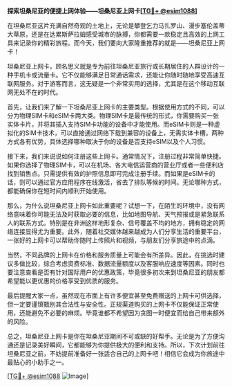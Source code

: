 **探索坦桑尼亚的便捷上网体验——坦桑尼亚上网卡[[TG💪+ @esim1088](https://t.me/s/esim1088)]**

在坦桑尼亚这片充满自然奇观的土地上，无论是攀登乞力马扎罗山、漫步塞伦盖蒂大草原，还是在达累斯萨拉姆感受城市的脉搏，你都需要一款稳定且高效的上网工具来记录你的精彩旅程。而今天，我们要向大家隆重推荐的就是——坦桑尼亚上网卡！

坦桑尼亚上网卡，顾名思义就是专为前往坦桑尼亚旅行或长期居住的人群设计的一种手机卡或流量卡。它不仅能够满足日常通话需求，还能让你随时随地享受高速互联网服务。对于游客而言，这无疑是一个非常实用的选择，尤其是在这个移动互联网无处不在的时代。

首先，让我们来了解一下坦桑尼亚上网卡的主要类型。根据使用方式的不同，可以分为物理SIM卡和eSIM卡两大类。物理SIM卡是最传统的形式，你需要购买一张实体卡片，并将其插入支持SIM卡功能的设备中才能使用。而eSIM卡则是一种虚拟化的SIM卡技术，可以直接通过网络下载到兼容的设备上，无需实体卡槽。两种方式各有优势，具体选择哪种取决于你的设备是否支持eSIM以及个人习惯。

接下来，我们来说说如何注册这些上网卡。通常情况下，注册过程非常简单快捷。如果你选择了物理SIM卡，可以在机场、各大电信运营商的营业厅或者一些便利店找到销售点。只需提供有效的护照信息即可完成注册手续。而如果是eSIM卡的话，则可以通过官方应用程序在线激活，省去了排队等候的时间。无论哪种方式，都能确保你在短时间内顺利开始使用。

那么，为什么说坦桑尼亚上网卡如此重要呢？试想一下，在陌生的环境中，没有网络意味着你可能无法及时获取必要的信息，比如地图导航、天气预报或是紧急联系人的联系方式。特别是在非洲这样地形复杂、信号覆盖不均的地方，拥有稳定的网络连接显得尤为重要。此外，随着社交媒体越来越成为人们分享生活的重要平台，一张好的上网卡可以帮助你随时上传照片和视频，与朋友们分享旅途中的点滴。

当然，不同品牌的上网卡在价格和服务质量上可能会有所差异。因此，在挑选时建议多做比较，综合考虑资费标准、数据流量额度以及客服响应速度等因素。同时也要注意查看是否有针对国际用户的优惠政策，毕竟很多初次来到坦桑尼亚的朋友都希望能以更优惠的价格享受到优质的服务。

最后提醒大家一点，虽然现在市面上有许多便宜甚至免费赠送的上网卡可供选择，但一定要谨慎甄别其合法性与安全性。正规渠道购买的上网卡不仅能保证正常使用，还能避免不必要的麻烦。毕竟谁都不希望因为贪图一时便宜而给自己带来额外的风险。

总之，坦桑尼亚上网卡是你在坦桑尼亚期间不可或缺的好帮手。无论是为了方便沟通还是记录美好瞬间，它都能够为你提供极大的便利和支持。所以，下次计划前往坦桑尼亚之前，不妨提前准备好一张适合自己的上网卡吧！相信它会成为你旅途中最贴心的小助手之一。

[[TG💪+ @esim1088](https://t.me/s/esim1088) ![Image](https://i.postimg.cc/4NQfJmqS/Snipaste-2025-05-13-00-14-12.png)]